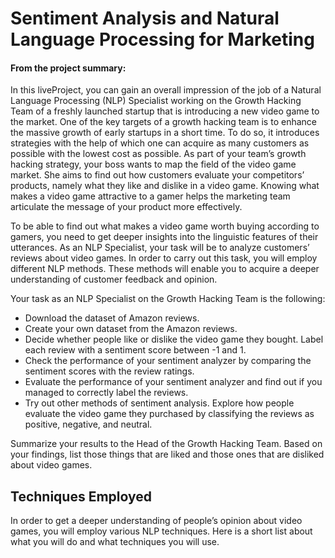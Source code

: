 # Sentiment Analysis and Natural Language Processing for Marketing

#### From the project summary:

In this liveProject, you can gain an overall impression of the job of a Natural Language Processing (NLP) Specialist working on the Growth Hacking Team of a freshly launched startup that is introducing a new video game to the market. One of the key targets of a growth hacking team is to enhance the massive growth of early startups in a short time. To do so, it introduces strategies with the help of which one can acquire as many customers as possible with the lowest cost as possible. As part of your team’s growth hacking strategy, your boss wants to map the field of the video game market. She aims to find out how customers evaluate your competitors’ products, namely what they like and dislike in a video game. Knowing what makes a video game attractive to a gamer helps the marketing team articulate the message of your product more effectively.

To be able to find out what makes a video game worth buying according to gamers, you need to get deeper insights into the linguistic features of their utterances. As an NLP Specialist, your task will be to analyze customers’ reviews about video games. In order to carry out this task, you will employ different NLP methods. These methods will enable you to acquire a deeper understanding of customer feedback and opinion.

Your task as an NLP Specialist on the Growth Hacking Team is the following:

   * Download the dataset of Amazon reviews.
   * Create your own dataset from the Amazon reviews.
   * Decide whether people like or dislike the video game they bought. Label each review with a sentiment score between -1 and 1.
   * Check the performance of your sentiment analyzer by comparing the sentiment scores with the review ratings.
   * Evaluate the performance of your sentiment analyzer and find out if you managed to correctly label the reviews.
   * Try out other methods of sentiment analysis. Explore how people evaluate the video game they purchased by classifying the reviews as positive, negative, and neutral.

Summarize your results to the Head of the Growth Hacking Team. Based on your findings, list those things that are liked and those ones that are disliked about video games.

## Techniques Employed

In order to get a deeper understanding of people’s opinion about video games, you will employ various NLP techniques. Here is a short list about what you will do and what techniques you will use.